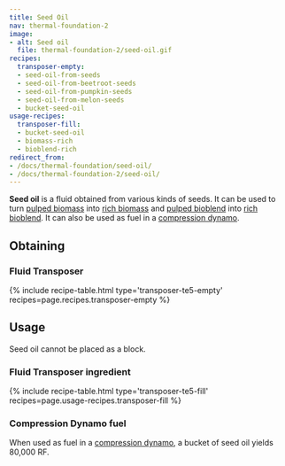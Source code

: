```yaml
---
title: Seed Oil
nav: thermal-foundation-2
image:
- alt: Seed oil
  file: thermal-foundation-2/seed-oil.gif
recipes:
  transposer-empty:
  - seed-oil-from-seeds
  - seed-oil-from-beetroot-seeds
  - seed-oil-from-pumpkin-seeds
  - seed-oil-from-melon-seeds
  - bucket-seed-oil
usage-recipes:
  transposer-fill:
  - bucket-seed-oil
  - biomass-rich
  - bioblend-rich
redirect_from:
- /docs/thermal-foundation/seed-oil/
- /docs/thermal-foundation-2/seed-oil/
---
```


**Seed oil** is a fluid obtained from various kinds of seeds. It can be used to
turn [pulped biomass](/docs/1.12/thermal-foundation-2/pulped-biomass/) into [rich
biomass](/docs/1.12/thermal-foundation-2/rich-biomass/) and [pulped
bioblend](/docs/1.12/thermal-foundation-2/pulped-bioblend/) into [rich
bioblend](/docs/1.12/thermal-foundation-2/rich-bioblend/). It can also be used as fuel
in a [compression dynamo](/docs/1.12/thermal-expansion-5/compression-dynamo/).


Obtaining
---------

### Fluid Transposer
{% include recipe-table.html type='transposer-te5-empty' recipes=page.recipes.transposer-empty %}


Usage
-----

Seed oil cannot be placed as a block.

### Fluid Transposer ingredient
{% include recipe-table.html type='transposer-te5-fill' recipes=page.usage-recipes.transposer-fill %}

### Compression Dynamo fuel
When used as fuel in a [compression
dynamo](/docs/1.12/thermal-expansion-5/compression-dynamo/), a bucket of seed oil
yields 80,000 RF.
